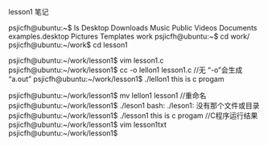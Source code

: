 lesson1 笔记

psjicfh@ubuntu:~$ ls
Desktop    Downloads         Music     Public     Videos
Documents  examples.desktop  Pictures  Templates  work
psjicfh@ubuntu:~$ cd work/
psjicfh@ubuntu:~/work$ cd lesson1

psjicfh@ubuntu:~/work/lesson1$ vim lesson1.c
psjicfh@ubuntu:~/work/lesson1$ cc -o lellon1 lesson1.c //无 “-o”会生成 “a.out”
psjicfh@ubuntu:~/work/lesson1$ ./lellon1
this is c progam

psjicfh@ubuntu:~/work/lesson1$ mv lellon1 lesson1 //重命名
psjicfh@ubuntu:~/work/lesson1$ ./leson1
bash: ./leson1: 没有那个文件或目录
psjicfh@ubuntu:~/work/lesson1$ ./lesson1
this is c progam //C程序运行结果
psjicfh@ubuntu:~/work/lesson1$ vim lesson1txt
psjicfh@ubuntu:~/work/lesson1$ 
